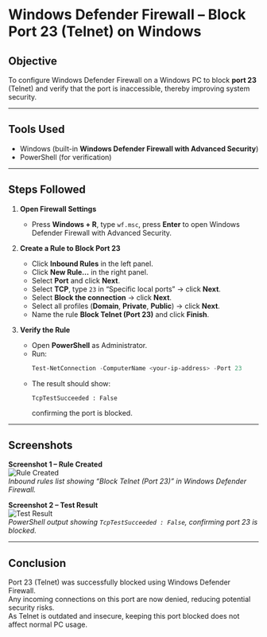 # Windows Defender Firewall – Block Port 23 (Telnet) on Windows 

## Objective
To configure Windows Defender Firewall on a Windows  PC to block **port 23** (Telnet) and verify that the port is inaccessible, thereby improving system security.

---

## Tools Used
- Windows  (built-in **Windows Defender Firewall with Advanced Security**)
- PowerShell (for verification)

---

## Steps Followed

1. **Open Firewall Settings**
   - Press **Windows + R**, type `wf.msc`, press **Enter** to open Windows Defender Firewall with Advanced Security.

2. **Create a Rule to Block Port 23**
   - Click **Inbound Rules** in the left panel.
   - Click **New Rule…** in the right panel.
   - Select **Port** and click **Next**.
   - Select **TCP**, type `23` in “Specific local ports” → click **Next**.
   - Select **Block the connection** → click **Next**.
   - Select all profiles (**Domain**, **Private**, **Public**) → click **Next**.
   - Name the rule **Block Telnet (Port 23)** and click **Finish**.

3. **Verify the Rule**
   - Open **PowerShell** as Administrator.
   - Run:
     ```powershell
     Test-NetConnection -ComputerName <your-ip-address> -Port 23
     ```
   - The result should show:
     ```
     TcpTestSucceeded : False
     ```
     confirming the port is blocked.

---

## Screenshots

**Screenshot 1 – Rule Created**  
![Rule Created](screenshots/rule_created.png)  
*Inbound rules list showing “Block Telnet (Port 23)” in Windows Defender Firewall.*

**Screenshot 2 – Test Result**  
![Test Result](screenshots/port_test_failed.png)  
*PowerShell output showing `TcpTestSucceeded : False`, confirming port 23 is blocked.*

---

## Conclusion
Port 23 (Telnet) was successfully blocked using Windows Defender Firewall.  
Any incoming connections on this port are now denied, reducing potential security risks.  
As Telnet is outdated and insecure, keeping this port blocked does not affect normal PC usage.

